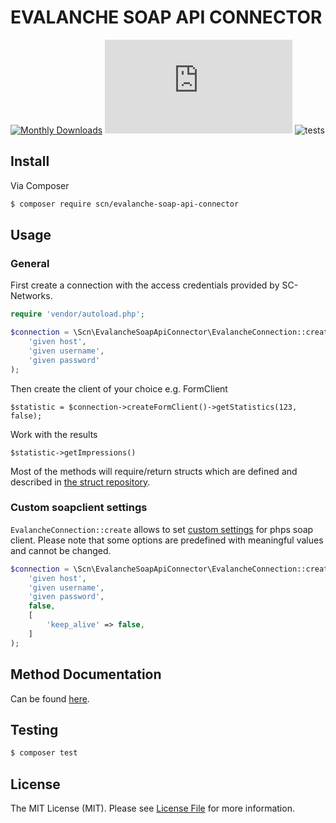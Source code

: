 # EVALANCHE SOAP API CONNECTOR

[![Monthly Downloads](https://poser.pugx.org/scn/evalanche-soap-api-connector/d/monthly)](https://packagist.org/packages/scn/evalanche-soap-api-connector)
[![License](https://github.com/SC-Networks/evalanche-soap-api-connector/blob/master/LICENSE.md)](LICENSE)
![tests](https://github.com/SC-Networks/evalanche-soap-api-connector/workflows/tests/badge.svg)

## Install

Via Composer

``` bash
$ composer require scn/evalanche-soap-api-connector
```

## Usage

### General

First create a connection with the access credentials provided by SC-Networks.

```php
require 'vendor/autoload.php';

$connection = \Scn\EvalancheSoapApiConnector\EvalancheConnection::create(
    'given host',
    'given username',
    'given password'
);
```

Then create the client of your choice e.g. FormClient

`$statistic = $connection->createFormClient()->getStatistics(123, false);`

Work with the results

`$statistic->getImpressions()`

Most of the methods will require/return structs which are defined and
described in [the struct repository](https://github.com/SC-Networks/evalanche-soap-api-struct).

### Custom soapclient settings

`EvalancheConnection::create` allows to set [custom settings](https://www.php.net/manual/en/soapclient.construct.php)
for phps soap client. Please note that some options are predefined with meaningful values and cannot
be changed.


```php
$connection = \Scn\EvalancheSoapApiConnector\EvalancheConnection::create(
    'given host',
    'given username',
    'given password',
    false,
    [
        'keep_alive' => false,
    ]
);
```

## Method Documentation

Can be found [here](/docs/index.md).

## Testing

``` bash
$ composer test
```

## License

The MIT License (MIT). Please see [License File](LICENSE.md) for more information.
